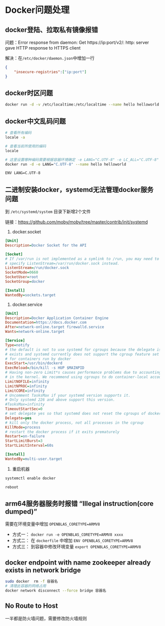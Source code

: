 # Docker问题处理

## docker登陆、拉取私有镜像报错

问题：Error response from daemon: Get https://ip:port/v2/: http: server gave HTTP response to HTTPS client

解决：在`/etc/docker/daemon.json`中增加一行

```json
{
    "insecure-registries":["ip:port"]
}
```

## docker时区问题

```bash
docker run -d -v /etc/localtime:/etc/localtime --name hello helloworld
```

## docker中文乱码问题

```bash
# 查看所有编码
locale -a

# 查看当前所使用的编码
locale

# 这里设置哪种编码需要根据容器环境确定 -e LANG="C.UTF-8" -e LC_ALL="C.UTF-8" 选一个
docker run -d -e LANG="C.UTF-8" --name hello helloworld

ENV LANG=C.UTF-8
```

## 二进制安装docker，systemd无法管理docker服务问题

到 `/etc/systemd/system` 目录下新增2个文件

链接：https://github.com/moby/moby/tree/master/contrib/init/systemd

1. docker.socket

```ini
[Unit]
Description=Docker Socket for the API

[Socket]
# If /var/run is not implemented as a symlink to /run, you may need to
# specify ListenStream=/var/run/docker.sock instead.
ListenStream=/run/docker.sock
SocketMode=0660
SocketUser=root
SocketGroup=docker

[Install]
WantedBy=sockets.target
```

1. docker.service

```ini
[Unit]
Description=Docker Application Container Engine
Documentation=https://docs.docker.com
After=network-online.target firewalld.service
Wants=network-online.target

[Service]
Type=notify
# the default is not to use systemd for cgroups because the delegate issues still
# exists and systemd currently does not support the cgroup feature set required
# for containers run by docker
ExecStart=/usr/bin/dockerd
ExecReload=/bin/kill -s HUP $MAINPID
# Having non-zero Limit*s causes performance problems due to accounting overhead
# in the kernel. We recommend using cgroups to do container-local accounting.
LimitNOFILE=infinity
LimitNPROC=infinity
LimitCORE=infinity
# Uncomment TasksMax if your systemd version supports it.
# Only systemd 226 and above support this version.
#TasksMax=infinity
TimeoutStartSec=0
# set delegate yes so that systemd does not reset the cgroups of docker containers
Delegate=yes
# kill only the docker process, not all processes in the cgroup
KillMode=process
# restart the docker process if it exits prematurely
Restart=on-failure
StartLimitBurst=3
StartLimitInterval=60s

[Install]
WantedBy=multi-user.target
```

1. 重启机器

```bash
systemctl enable docker

reboot
```

## arm64服务器服务时报错 “Illegal instruction(core dumped)”

需要在环境变量中增加 `OPENBLAS_CORETYPE=ARMV8`

* 方式一： `docker run -e OPENBLAS_CORETYPE=ARMV8 xxxx`
* 方式二： 在 `dockerfile` 中增加 `ENV OPENBLAS_CORETYPE=ARMV8`
* 方式三： 到容器中修改环境变量 `export OPENBLAS_CORETYPE=ARMV8`

## docker endpoint with name zookeeper already exists in network bridge

```bash
sudo docker  rm -f 容器名
# 清理此容器的网络占用
docker network disconnect --force bridge 容器名
```

## No Route to Host

一半都是防火墙问题，需要修改防火墙规则